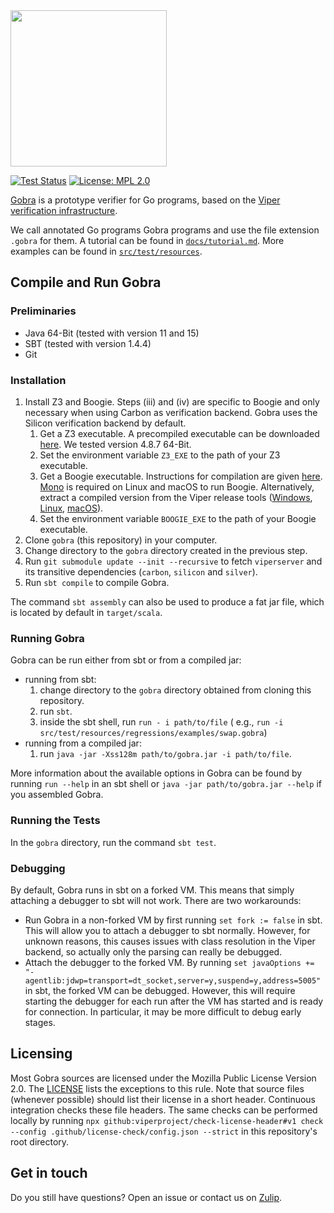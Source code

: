 <img src=".github/docs/gobra.png" height="250">

[![Test Status](https://github.com/viperproject/gobra/workflows/test/badge.svg?branch=master)](https://github.com/viperproject/gobra/actions?query=workflow%3Atest+branch%3Amaster)
[![License: MPL 2.0](https://img.shields.io/badge/License-MPL%202.0-brightgreen.svg)](./LICENSE)

[Gobra](https://www.pm.inf.ethz.ch/research/gobra.html) is a prototype verifier for Go programs, based on the [Viper verification infrastructure](https://www.pm.inf.ethz.ch/research/viper.html).

We call annotated Go programs Gobra programs and use the file extension `.gobra` for them. A tutorial can be found in [`docs/tutorial.md`](https://github.com/viperproject/gobra/blob/master/docs/tutorial.md). More examples can be found in [`src/test/resources`](https://github.com/viperproject/gobra/blob/master/src/test/resources).

## Compile and Run Gobra
### Preliminaries
- Java 64-Bit (tested with version 11 and 15)
- SBT (tested with version 1.4.4)
- Git

### Installation
1. Install Z3 and Boogie.
    Steps (iii) and (iv) are specific to Boogie and only necessary when using Carbon as verification backend. Gobra uses the Silicon verification backend by default.
    1. Get a Z3 executable. A precompiled executable can be downloaded [here](https://github.com/Z3Prover/z3/releases).
      We tested version 4.8.7 64-Bit.
    2. Set the environment variable `Z3_EXE` to the path of your Z3 executable.
    3. Get a Boogie executable. Instructions for compilation are given [here](https://github.com/boogie-org/boogie).
        [Mono](https://www.mono-project.com/download/stable/) is required on Linux and macOS to run Boogie.
        Alternatively, extract a compiled version from the Viper release tools
        ([Windows](http://viper.ethz.ch/downloads/ViperToolsReleaseWin.zip), [Linux](http://viper.ethz.ch/downloads/ViperToolsReleaseLinux.zip), [macOS](http://viper.ethz.ch/downloads/ViperToolsReleaseMac.zip)).
    4. Set the environment variable `BOOGIE_EXE` to the path of your Boogie executable.
2. Clone `gobra` (this repository) in your computer.
3. Change directory to the `gobra` directory created in the previous step.
4. Run `git submodule update --init --recursive` to fetch `viperserver` and its transitive dependencies (`carbon`, `silicon` and `silver`).
5. Run `sbt compile` to compile Gobra.

The command `sbt assembly` can also be used to produce a fat jar file, which is located by default in `target/scala`.

### Running Gobra
Gobra can be run either from sbt or from a compiled jar:
- running from sbt:
    1. change directory to the `gobra` directory obtained from cloning this repository.
    2. run `sbt`.
    3. inside the sbt shell, run `run - i path/to/file` (
       e.g., `run -i src/test/resources/regressions/examples/swap.gobra`)
- running from a compiled jar:
    1. run `java -jar -Xss128m path/to/gobra.jar -i path/to/file`.

More information about the available options in Gobra can be found by running `run --help` in an sbt shell
or `java -jar path/to/gobra.jar --help` if you assembled Gobra.

### Running the Tests

In the `gobra` directory, run the command `sbt test`.

### Debugging

By default, Gobra runs in sbt on a forked VM. This means that simply attaching a debugger to sbt will not work. There
are two workarounds:

- Run Gobra in a non-forked VM by first running `set fork := false` in sbt. This will allow you to attach a debugger to
  sbt normally. However, for unknown reasons, this causes issues with class resolution in the Viper backend, so actually
  only the parsing can really be debugged.
- Attach the debugger to the forked VM. By
  running `set javaOptions += "-agentlib:jdwp=transport=dt_socket,server=y,suspend=y,address=5005"` in sbt, the forked
  VM can be debugged. However, this will require starting the debugger for each run after the VM has started and is
  ready for connection. In particular, it may be more difficult to debug early stages.

## Licensing

Most Gobra sources are licensed under the Mozilla Public License Version 2.0.
The [LICENSE](./LICENSE) lists the exceptions to this rule.
Note that source files (whenever possible) should list their license in a short header.
Continuous integration checks these file headers.
The same checks can be performed locally by
running `npx github:viperproject/check-license-header#v1 check --config .github/license-check/config.json --strict` in
this repository's root directory.

## Get in touch

Do you still have questions? Open an issue or contact us on [Zulip](https://gobra.zulipchat.com).
